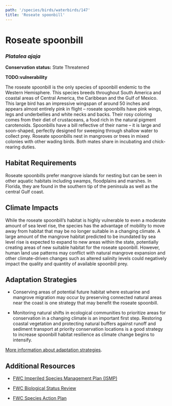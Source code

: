 ```yaml
---
path: '/species/birds/waterbirds/147'
title: 'Roseate spoonbill'
---
```


# Roseate spoonbill
### *Platalea ajaja*



**Conservation status:** State Threatened

**TODO:vulnerability**

The roseate spoonbill is the only species of spoonbill endemic to the Western Hemisphere.  This species breeds throughout South America and coastal areas of Central America, the Caribbean and the Gulf of Mexico.  This large bird has an impressive wingspan of around 50 inches and appears almost entirely pink in flight – roseate spoonbills have pink wings, legs and underbellies and white necks and backs.  Their rosy coloring comes from their diet of crustaceans, a food rich in the natural pigment carotenoids.  Spoonbills have a bill reflective of their name – it is large and soon-shaped, perfectly designed for sweeping through shallow water to collect prey.  Roseate spoonbills nest in mangroves or trees in mixed colonies with other wading birds.  Both mates share in incubating and chick-rearing duties.

    
## Habitat Requirements

Roseate spoonbills prefer mangrove islands for nesting but can be seen in other aquatic habitats including swamps, floodplains and marshes.  In Florida, they are found in the southern tip of the peninsula as well as the central Gulf coast.

## Climate Impacts

While the roseate spoonbill’s habitat is highly vulnerable to even a moderate amount of sea level rise, the species has the advantage of mobility to move away from habitat that may be no longer suitable in a changing climate.  A large amount of the mangrove habitat predicted to be inundated by sea level rise is expected to expand to new areas within the state, potentially creating areas of new suitable habitat for the roseate spoonbill.  However, human land use patterns may conflict with natural mangrove expansion and other climate-driven changes such as altered salinity levels could negatively impact the quality and quantity of available spoonbill prey.

## Adaptation Strategies

- Conserving areas of potential future habitat where estuarine and mangrove migration may occur by preserving connected natural areas near the coast is one strategy that may benefit the roseate spoonbill.

- Monitoring natural shifts in ecological communities to prioritize areas for conservation in a changing climate is an important first step.  Restoring coastal vegetation and protecting natural buffers against runoff and sediment transport at priority conservation locations is a good strategy to increase spoonbill habitat resilience as climate change begins to intensify.


[More information about adaptation strategies](/strategies).


## Additional Resources

- [FWC Imperiled Species Management Plan (ISMP)](http://myfwc.com/media/4133167/Floridas-Imperiled-Species-Management-Plan-2016-2026.pdf)

- [FWC Biological Status Review](http://myfwc.com/media/2273376/Roseate-Spoonbill-BSR.pdf)

- [FWC Species Action Plan](http://myfwc.com/media/2738289/Wading-Birds-Species-Action-Plan-Final-Draft.pdf)

